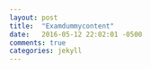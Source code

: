 ```yaml
---
layout: post
title:  "Examdummycontent"
date:   2016-05-12 22:02:01 -0500
comments: true
categories: jekyll
---
```

